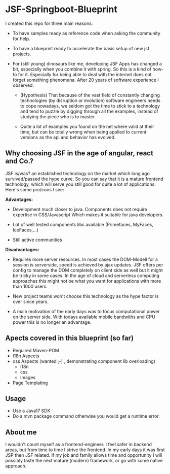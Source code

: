 # JSF-Springboot-Blueprint

I created this repo for three main reasons:

* To have samples ready as reference code when asking the community for help.

* To have a blueprint ready to accelerate the basis setup of new jsf projects.

* For (still young) dinosaurs like me, developing JSF Apps has changed a bit, especially when you combine it with 
spring. So this is a kind of how-to for it. Especially for being able to deal with the internet does not forget 
something phenomena. After 20 years of software experience I observed:
  
    * (Hypothesis) That because of the vast field of constantly changing technologies (by disruption or evolution) 
     software engineers needs to cope nowadays, we seldom got the time to stick to a technology and tend to 
     puzzle by digging through all the examples, instead of studying the piece who is to master.  
     
    * Quite a lot of examples you found on the net where valid at their time, but can be totally wrong when being
    applied to current versions as the api and behavior has evolved.

## Why choosing JSF in the age of angular, react and Co.?

JSF is/was? an established technology on the market which long ago survived/passed the hype curve.
So you can say that it is a mature frontend technology, which will serve you still good for 
quite a lot of applications. Here's some pro/cons I see:

**Advantages:**

* Development much closer to java. Components does not require expertise in CSS/Javascript
  Which makes it suitable for java developers.
  
* Lot of well tested components libs available (Primefaces, MyFaces, IceFaces,...)

* Still active communities

**Disadvantages:**

* Requires more server resources. In most cases the DOM-Modell for a session is serverside,
  speed is achieved by ajax updates. JSF offers per config to manage the DOM completely 
  on client side as well but it might be tricky in some cases. In the age of cloud and serverless
  computing approaches this might not be what you want for applications with more than 1000 users.
  
* New project teams won't choose this technology as the hype factor is over since years.
  
* A main motivation of the early days was to focus computational power on the server side. 
  With todays available mobile bandwiths and CPU power this is no longer an advantage.

## Apects covered in this blueprint (so far)

* Required Maven-POM
* i18n Aspects
* css Aspects (wanted ;-) , demonstrating component lib overloading)  
    * i18n
    * css
    * images
* Page Templating

## Usage

* Use a Java17 SDK
* Do a mvn package command otherwise you would get a runtime error.

## About me

I wouldn't count myself as a frontend-engineer. I feel safer in backend areas, but from time to time I strive the frontend.
In my early days it was first JSP then JSF related. If my job and family allows time and opportunity I will possibly
 taste the next mature (modern) framework, or go with some native approach.  


